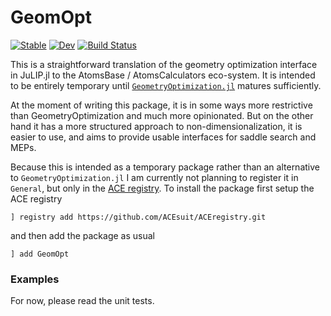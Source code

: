 # GeomOpt

[![Stable](https://img.shields.io/badge/docs-stable-blue.svg)](https://ACEsuit.github.io/GeomOpt.jl/stable/)
[![Dev](https://img.shields.io/badge/docs-dev-blue.svg)](https://ACEsuit.github.io/GeomOpt.jl/dev/)
[![Build Status](https://github.com/ACEsuit/GeomOpt.jl/actions/workflows/CI.yml/badge.svg?branch=main)](https://github.com/ACEsuit/GeomOpt.jl/actions/workflows/CI.yml?query=branch%3Amain)

This is a straightforward translation of the geometry optimization interface in JuLIP.jl to the AtomsBase / AtomsCalculators eco-system. It is intended to be entirely temporary until [`GeometryOptimization.jl`](https://github.com/JuliaMolSim/GeometryOptimization.jl) matures sufficiently. 

At the moment of writing this package, it is in some ways more restrictive than GeometryOptimization and much more opinionated. But on the other hand it has a more structured approach to non-dimensionalization, it is easier to use, and aims to provide usable interfaces for saddle search and MEPs.

Because this is intended as a temporary package rather than an alternative to `GeometryOptimization.jl` I am currently not planning to register it in `General`, but only in the [ACE registry](https://github.com/ACEsuit/ACEregistry). To install the package first setup the ACE registry 
```
] registry add https://github.com/ACEsuit/ACEregistry.git
```
and then add the package as usual 
```
] add GeomOpt 
```

### Examples 

For now, please read the unit tests. 